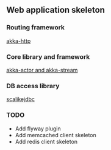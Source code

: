 ## Web application skeleton

### Routing framework

[akka-http](https://github.com/akka/akka)

### Core library and framework

[akka-actor and akka-stream](https://github.com/akka/akka)

### DB access library

[scalikejdbc](https://github.com/scalikejdbc/scalikejdbc)

### TODO

- Add flyway plugin
- Add memcached client skeleton
- Add redis client skeleton
